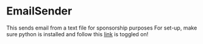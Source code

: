 # EmailSender
This sends email from a text file for sponsorship purposes
For set-up, make sure python is installed and follow this <a href="https://myaccount.google.com/lesssecureapps">link</a> is toggled on!
